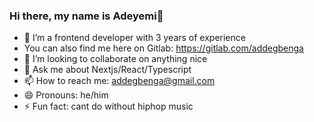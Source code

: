 ### Hi there, my name is Adeyemi👋
<!-- 
**addegbenga/addegbenga** is a ✨ _special_ ✨ repository because its `README.md` (this file) appears on your GitHub profile. -->

- 🌱 I’m a frontend developer with 3 years of experience
- You can also find me here on Gitlab: https://gitlab.com/addegbenga
- 🤔 I’m looking to collaborate on anything nice
- 💬 Ask me about Nextjs/React/Typescript
- 📫 How to reach me: addegbenga@gmail.com
- 😄 Pronouns: he/him
- ⚡ Fun fact: cant do without hiphop music
